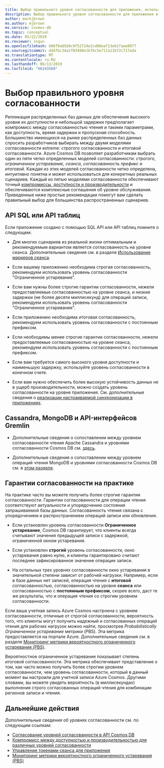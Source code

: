 ```yaml
---
title: Выбор правильного уровня согласованности для приложения, использующего Azure Cosmos DB
description: Выбор правильного уровня согласованности для приложения в Azure Cosmos DB.
author: markjbrown
ms.author: mjbrown
ms.service: cosmos-db
ms.topic: conceptual
ms.date: 05/22/2019
ms.reviewer: sngun
ms.openlocfilehash: b08f9a85b8c9f52724e2cd08eaf13eb1faae0977
ms.sourcegitcommit: d4dfbc34a1f03488e1b7bc5e711a11b72c717ada
ms.translationtype: MT
ms.contentlocale: ru-RU
ms.lasthandoff: 06/13/2019
ms.locfileid: "66243560"
---
```

# <a name="choose-the-right-consistency-level"></a>Выбор правильного уровня согласованности 

Репликация распределенных баз данных для обеспечения высокого уровня их доступности и небольшой задержки предполагает компромисс между согласованностью чтения и такими параметрами, как доступность, время задержки и пропускная способность. Большинство имеющихся на рынке распределенных баз данных спросить разработчиков выбирать между двумя моделями согласованности extreme: *строгого* согласованности и *итоговой* согласованности. Azure Cosmos DB позволяет разработчикам выбрать один из пяти четко определенных моделей согласованности: *строгого*, *ограниченное устаревание*, *сеанса*, *согласованность префикс* и *итоговой*. Каждая из этих моделей согласованности четко определена, интуитивно понятна и может использоваться для конкретных реальных сценариев. Каждый из пятью моделями согласованности обеспечивают точный [компромиссы, доступности и производительности](consistency-levels-tradeoffs.md) и обеспечиваются комплексные соглашения об уровне обслуживания. Приведенные ниже простые рекомендации помогут вам сделать правильный выбор для большинства распространенных сценариев.

## <a name="sql-api-and-table-api"></a>API SQL или API таблиц

Если приложение создано с помощью SQL API или API таблиц помните о следующем:

- Для многих сценариев из реальной жизни оптимальным и рекомендуемым вариантом является согласованность на уровне сеанса. Дополнительные сведения см. в разделе [Использование маркеров сеанса](how-to-manage-consistency.md#utilize-session-tokens).

- Если вашему приложению необходима строгая согласованность, рекомендуем использовать уровень согласованности "Ограниченное устаревание".

- Если вам нужны более строгие гарантии согласованности, нежели предоставляемые согласованностью на уровне сеанса, и низкие задержки (не более десяти миллисекунд) для операций записи, рекомендуем использовать уровень согласованности "Ограниченное устаревание".  

- Если приложению необходима итоговая согласованность, рекомендуем использовать уровень согласованности с постоянным префиксом.

- Если необходимы менее строгие гарантии согласованности, нежели предоставляемые согласованностью на уровне сеанса, рекомендуем использовать уровень согласованности с постоянным префиксом.

- Если вам требуется самого высокого уровня доступности и наименьшую задержку, используйте уровень согласованности в конечном счете.

- Если вам нужно обеспечить более высокую устойчивость данных не в ущерб производительности, можно создать уровень согласованности на уровне приложения. См. дополнительные сведения о [реализации настраиваемой синхронизации в приложениях](how-to-custom-synchronization.md).

## <a name="cassandra-mongodb-and-gremlin-apis"></a>Cassandra, MongoDB и API-интерфейсов Gremlin

- Дополнительные сведения о сопоставлении между уровнем согласованности чтения Apache Cassandra и уровнями согласованности Cosmos DB см. [здесь](consistency-levels-across-apis.md#cassandra-mapping).

- Дополнительные сведения о сопоставлении между уровнем операций чтения MongoDB и уровнями согласованности Cosmos DB см. в [этом разделе](consistency-levels-across-apis.md#mongo-mapping).

## <a name="consistency-guarantees-in-practice"></a>Гарантии согласованности на практике

На практике часто вы можете получить более строгие гарантии согласованности. Гарантии согласованности для операции чтения соответствуют актуальности и упорядочению состояния запрашиваемой базы данных. Согласованность чтения связана с упорядочением и распространением операций записи или обновления.  

* Если установлен уровень согласованности **Ограниченное устаревание**, Cosmos DB гарантирует, что клиенты всегда считывают значения предыдущей записи с задержкой, ограниченной окном устаревания.

* Если установлен **строгий** уровень согласованности, окно устаревания равно нулю, и клиенты гарантировано считают последнее зафиксированное значение операции записи.

* На остальных трех уровнях согласованности окно устаревания в значительной степени зависит от рабочей нагрузки. Например, если в базе данных нет записей, операция чтения с **итоговой** согласованностью, согласованностью на уровне **сеанса** или согласованностью с **постоянным префиксом**, скорее всего, даст те же результаты, что и операция чтения со строгим уровнем согласованности.

Если ваша учетная запись Azure Cosmos настроена с уровнем согласованности, отличные от строгой согласованности, вероятность того, что клиенты могут получить надежный и согласованных операций чтения для рабочих нагрузок можно найти, просмотрев *Probabilistically Ограниченное устаревание* метрики (PBS). Эта метрика предоставляется на портале Azure. Дополнительные сведения см. в разделе [Мониторинг метрики вероятностного ограниченного устаревания (PBS)](how-to-manage-consistency.md#monitor-probabilistically-bounded-staleness-pbs-metric).

Вероятностное ограниченное устаревание показывает степень итоговой согласованности. Эта метрика обеспечивает представление о том, как часто можно получить более строгим уровнем согласованности, чем уровень согласованности, который в данный момент вы настроили для учетной записи Azure Cosmos. Другими словами, вы можете увидеть вероятность (в миллисекундах) выполнения строго согласованных операций чтения для комбинации регионов записи и чтения.

## <a name="next-steps"></a>Дальнейшие действия

Дополнительные сведения об уровнях согласованности см. по следующим ссылкам:

* [Согласование уровней согласованности в API Cosmos DB](consistency-levels-across-apis.md)
* [Компромисс между доступностью и производительностью для различных уровней согласованности](consistency-levels-tradeoffs.md)
* [Управление токенами сеанса для приложения](how-to-manage-consistency.md#utilize-session-tokens)
* [Мониторинг метрики вероятностного ограниченного устаревания (PBS)](how-to-manage-consistency.md#monitor-probabilistically-bounded-staleness-pbs-metric)
